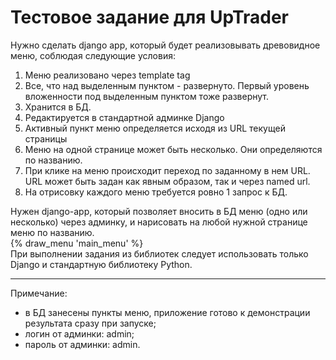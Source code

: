 # Тестовое задание для UpTrader

Нужно сделать django app, который будет реализовывать древовидное меню, соблюдая следующие условия:
1) Меню реализовано через template tag
2) Все, что над выделенным пунктом - развернуто. Первый уровень вложенности под выделенным пунктом тоже развернут.
3) Хранится в БД.
4) Редактируется в стандартной админке Django
5) Активный пункт меню определяется исходя из URL текущей страницы
6) Меню на одной странице может быть несколько. Они определяются по названию.
7) При клике на меню происходит переход по заданному в нем URL. URL может быть задан как явным образом, так и через named url.
8) На отрисовку каждого меню требуется ровно 1 запрос к БД.

Нужен django-app, который позволяет вносить в БД меню (одно или несколько) через админку, и нарисовать на любой нужной
странице меню по названию.\
{% draw_menu 'main_menu' %}\
При выполнении задания из библиотек следует использовать только Django и стандартную библиотеку Python.

---
Примечание:
- в БД занесены пункты меню, приложение готово к демонстрации результата сразу при запуске;
- логин от админки: admin;
- пароль от админки: admin.
